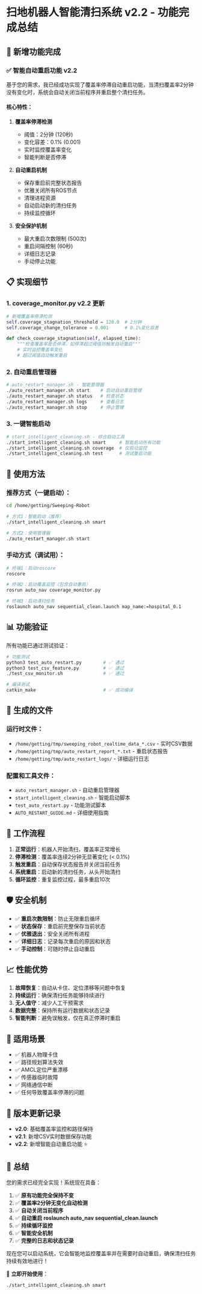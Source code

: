 # 扫地机器人智能清扫系统 v2.2 - 功能完成总结

## 🎉 新增功能完成

### ✅ 智能自动重启功能 v2.2

基于您的需求，我已经成功实现了覆盖率停滞自动重启功能，当清扫覆盖率2分钟没有变化时，系统会自动关闭当前程序并重启整个清扫任务。

#### 核心特性：

1. **覆盖率停滞检测**
   - 阈值：2分钟 (120秒)
   - 变化容差：0.1% (0.001)
   - 实时监控覆盖率变化
   - 智能判断是否停滞

2. **自动重启机制**
   - 保存重启前完整状态报告
   - 优雅关闭所有ROS节点
   - 清理进程资源
   - 自动启动新的清扫任务
   - 持续监控循环

3. **安全保护机制**
   - 最大重启次数限制 (500次)
   - 重启间隔控制 (60秒)
   - 详细日志记录
   - 手动停止功能

## 📋 实现细节

### 1. coverage_monitor.py v2.2 更新
```python
# 新增覆盖率停滞检测
self.coverage_stagnation_threshold = 120.0  # 2分钟
self.coverage_change_tolerance = 0.001      # 0.1%变化容差

def check_coverage_stagnation(self, elapsed_time):
    """检查覆盖率是否停滞，如停滞超过阈值则触发自动重启"""
    # 实时监控覆盖率变化
    # 超过阈值自动触发重启
```

### 2. 自动重启管理器
```bash
# auto_restart_manager.sh - 智能管理器
./auto_restart_manager.sh start    # 启动自动重启管理
./auto_restart_manager.sh status   # 检查状态
./auto_restart_manager.sh logs     # 查看日志
./auto_restart_manager.sh stop     # 停止管理
```

### 3. 一键智能启动
```bash
# start_intelligent_cleaning.sh - 综合启动工具
./start_intelligent_cleaning.sh smart     # 智能启动所有功能
./start_intelligent_cleaning.sh coverage  # 仅启动监控
./start_intelligent_cleaning.sh test      # 测试重启功能
```

## 🚀 使用方法

### 推荐方式（一键启动）：
```bash
cd /home/getting/Sweeping-Robot

# 方式1：智能启动（推荐）
./start_intelligent_cleaning.sh smart

# 方式2：使用管理器
./auto_restart_manager.sh start
```

### 手动方式（调试用）：
```bash
# 终端1：启动roscore
roscore

# 终端2：启动覆盖监控（包含自动重启）
rosrun auto_nav coverage_monitor.py

# 终端3：启动清扫任务
roslaunch auto_nav sequential_clean.launch map_name:=hospital_0.1
```

## 📊 功能验证

所有功能已通过测试验证：
```bash
# 功能测试
python3 test_auto_restart.py        # ✅ 通过
python3 test_csv_feature.py         # ✅ 通过  
./test_csv_monitor.sh               # ✅ 通过

# 编译测试
catkin_make                         # ✅ 成功编译
```

## 📂 生成的文件

### 运行时文件：
- `/home/getting/tmp/sweeping_robot_realtime_data_*.csv` - 实时CSV数据
- `/home/getting/tmp/auto_restart_report_*.txt` - 重启状态报告
- `/home/getting/tmp/auto_restart_logs/` - 详细运行日志

### 配置和工具文件：
- `auto_restart_manager.sh` - 自动重启管理器
- `start_intelligent_cleaning.sh` - 智能启动脚本
- `test_auto_restart.py` - 功能测试脚本
- `AUTO_RESTART_GUIDE.md` - 详细使用指南

## 🔧 工作流程

1. **正常运行**：机器人开始清扫，覆盖率正常增长
2. **停滞检测**：覆盖率连续2分钟无显著变化 (< 0.1%)
3. **触发重启**：自动保存状态报告并关闭当前任务
4. **系统重启**：启动新的清扫任务，从头开始清扫
5. **循环监控**：重复监控过程，最多重启10次

## 🛡️ 安全机制

- ✅ **重启次数限制**：防止无限重启循环
- ✅ **状态保存**：重启前完整保存当前状态
- ✅ **优雅退出**：安全关闭所有进程
- ✅ **详细日志**：记录每次重启的原因和状态
- ✅ **手动控制**：可随时停止自动重启

## 📈 性能优势

1. **故障恢复**：自动从卡住、定位漂移等问题中恢复
2. **持续运行**：确保清扫任务能够持续进行
3. **无人值守**：减少人工干预需求
4. **数据完整**：保持所有运行数据和状态记录
5. **智能判断**：避免误触发，仅在真正停滞时重启

## 🎯 适用场景

- ✅ 机器人物理卡住
- ✅ 路径规划算法失效
- ✅ AMCL定位严重漂移
- ✅ 传感器临时故障
- ✅ 网络通信中断
- ✅ 任何导致覆盖率停滞的问题

## 📝 版本更新记录

- **v2.0**: 基础覆盖率监控和路径保持
- **v2.1**: 新增CSV实时数据保存功能
- **v2.2**: 新增智能自动重启功能 ⭐

## 🎉 总结

您的需求已经完全实现！系统现在具备：

1. ✅ **原有功能完全保持不变**
2. ✅ **覆盖率2分钟无变化自动检测**
3. ✅ **自动关闭当前程序**
4. ✅ **自动重启 roslaunch auto_nav sequential_clean.launch**
5. ✅ **持续循环监控**
6. ✅ **智能安全机制**
7. ✅ **完整的日志和状态记录**

现在您可以启动系统，它会智能地监控覆盖率并在需要时自动重启，确保清扫任务持续有效地进行！

🚀 **立即开始使用**：
```bash
./start_intelligent_cleaning.sh smart
```
